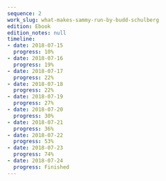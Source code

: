 ```yaml
---
sequence: 2
work_slug: what-makes-sammy-run-by-budd-schulberg
edition: Ebook
edition_notes: null
timeline:
- date: 2018-07-15
  progress: 10%
- date: 2018-07-16
  progress: 19%
- date: 2018-07-17
  progress: 22%
- date: 2018-07-18
  progress: 22%
- date: 2018-07-19
  progress: 27%
- date: 2018-07-20
  progress: 30%
- date: 2018-07-21
  progress: 36%
- date: 2018-07-22
  progress: 53%
- date: 2018-07-23
  progress: 74%
- date: 2018-07-24
  progress: Finished
---
```


